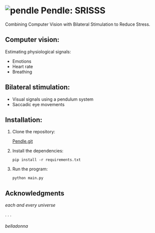 # ![pendle](https://user-images.githubusercontent.com/72175303/224467278-24aeab72-96f9-4052-b40f-ae42d3ec3aae.png)   Pendle: SRISSS 


Combining Computer Vision with Bilateral Stimulation to Reduce Stress.

## Computer vision:
Estimating physiological signals:
 - Emotions
 - Heart rate
 - Breathing
## Bilateral stimulation:
 - Visual signals using a pendulum system
 - Saccadic eye movements

## Installation:
1. Clone the repository:

    [Pendle.git](https://github.com/elroydo/Pendle.git)


2. Install the dependencies:

    `pip install -r requirements.txt`

3. Run the program:

    `python main.py`

## Acknowledgments
*each and every universe*


. . .
###### *belladonna*
